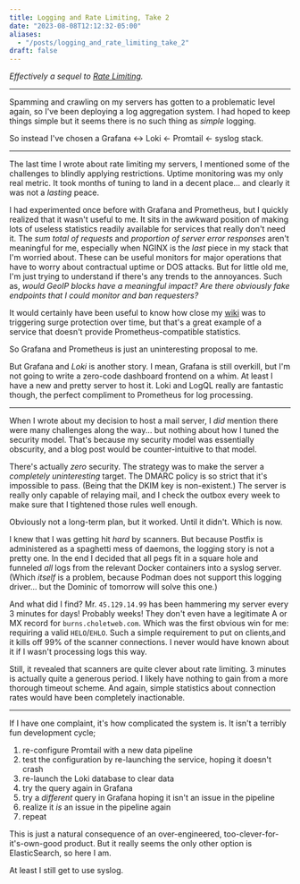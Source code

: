 ```yaml
---
title: Logging and Rate Limiting, Take 2
date: "2023-08-08T12:12:32-05:00"
aliases:
  - "/posts/logging_and_rate_limiting_take_2"
draft: false
---
```


*Effectively a sequel to [Rate Limiting](/posts/rate_limiting).*

----

Spamming and crawling on my servers has gotten to a problematic level again,
so I've been deploying a log aggregation system.
I had hoped to keep things simple but it seems there is no such thing as
*simple* logging.

So instead I've chosen a Grafana <-> Loki <- Promtail <- syslog stack.

----

The last time I wrote about rate limiting my servers,
I mentioned some of the challenges to blindly applying restrictions.
Uptime monitoring was my only real metric.
It took months of tuning to land in a decent place...
and clearly it was not a *lasting* peace.

I had experimented once before with Grafana and Prometheus,
but I quickly realized that it wasn't useful to me.
It sits in the awkward position of making lots of useless statistics
readily available for services that really don't need it.
The *sum total of requests* and *proportion of server error responses*
aren't meaningful for me,
especially when NGINX is the *last* piece in my stack that I'm worried about.
These can be useful monitors for major operations that have to worry about
contractual uptime or DOS attacks.
But for little old me,
I'm just trying to understand if there's any trends to the annoyances.
Such as, *would GeoIP blocks have a meaningful impact?*
*Are there obviously fake endpoints that I could monitor and ban requesters?*

It would certainly have been useful to know how close my
[wiki](https://wiki.dominic-ricottone.com) was to triggering surge protection
over time,
but that's a great example of a service that doesn't provide
Prometheus-compatible statistics.

So Grafana and Prometheus is just an uninteresting proposal to me.

But Grafana and *Loki* is another story.
I mean, Grafana is still overkill,
but I'm not going to write a zero-code dashboard frontend on a whim.
At least I have a new and pretty server to host it.
Loki and LogQL really are fantastic though,
the perfect compliment to Prometheus for log processing.

----

When I wrote about my decision to host a mail server,
I *did* mention there were many challenges along the way...
but nothing about how I tuned the security model.
That's because my security model was essentially obscurity,
and a blog post would be counter-intuitive to that model.

There's actually *zero* security.
The strategy was to make the server a *completely uninteresting* target.
The DMARC policy is so strict that it's impossible to pass.
(Being that the DKIM key is non-existent.)
The server is really only capable of relaying mail,
and I check the outbox every week to make sure that I tightened those rules
well enough.

Obviously not a long-term plan, but it worked.
Until it didn't.
Which is now.

I knew that I was getting hit *hard* by scanners.
But because Postfix is administered as a spaghetti mess of daemons,
the logging story is not a pretty one.
In the end I decided that all pegs fit in a square hole and funneled
*all* logs from the relevant Docker containers into a syslog server.
(Which *itself* is a problem, because Podman does not support this logging
driver... but the Dominic of tomorrow will solve this one.)

And what did I find?
Mr. `45.129.14.99` has been hammering my server every 3 minutes for days!
Probably weeks!
They don't even have a legitimate A or MX record for `burns.choletweb.com`.
Which was the first obvious win for me:
requiring a valid `HELO`/`EHLO`.
Such a simple requirement to put on clients,and it kills off 99% of the scanner
connections.
I never would have known about it if I wasn't processing logs this way.

Still, it revealed that scanners are quite clever about rate limiting.
3 minutes is actually quite a generous period.
I likely have nothing to gain from a more thorough timeout scheme.
And again, simple statistics about connection rates would have been completely
inactionable.

----

If I have one complaint,
it's how complicated the system is.
It isn't a terribly fun development cycle;

 1. re-configure Promtail with a new data pipeline
 2. test the configuration by re-launching the service, hoping it doesn't crash
 3. re-launch the Loki database to clear data
 4. try the query again in Grafana
 5. try a *different* query in Grafana hoping it isn't an issue in the pipeline
 6. realize it *is* an issue in the pipeline again
 7. repeat

This is just a natural consequence of an over-engineered,
too-clever-for-it's-own-good product.
But it really seems the only other option is ElasticSearch,
so here I am.

At least I still get to use syslog.

